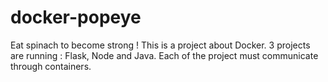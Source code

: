 # docker-popeye
Eat spinach to become strong ! This is a project about Docker. 3 projects are running : Flask, Node and Java. Each of the project must communicate through containers. 
